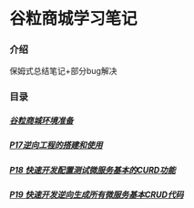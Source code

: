 # 谷粒商城学习笔记

### 介绍
保姆式总结笔记+部分bug解决



### 目录

##### [谷粒商城环境准备](https://gitee.com/Nobodise/study-notes-of-millet-mall/blob/master/%E8%B0%B7%E7%B2%92%E7%8E%AF%E5%A2%83%E5%87%86%E5%A4%87.md)

##### [P17逆向工程的搭建和使用](https://gitee.com/Nobodise/study-notes-of-millet-mall/blob/master/P17%20%E9%80%86%E5%90%91%E5%B7%A5%E7%A8%8B%E6%90%AD%E5%BB%BA%E5%92%8C%E4%BD%BF%E7%94%A8.md)

##### [P18 快速开发配置测试微服务基本的CURD功能](https://gitee.com/Nobodise/study-notes-of-millet-mall/blob/master/P18%20%E5%BF%AB%E9%80%9F%E5%BC%80%E5%8F%91%E9%85%8D%E7%BD%AE%E6%B5%8B%E8%AF%95%E5%BE%AE%E6%9C%8D%E5%8A%A1%E5%9F%BA%E6%9C%AC%E7%9A%84CURD%E5%8A%9F%E8%83%BD.md)

##### [P19 快速开发逆向生成所有微服务基本CRUD代码](https://github.com/Blecifer/gulimall-study-note/edit/main/README.md)

